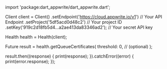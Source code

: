 import 'package:dart_appwrite/dart_appwrite.dart';

Client client = Client()
  .setEndpoint('https://cloud.appwrite.io/v1') // Your API Endpoint
  .setProject('5df5acd0d48c2') // Your project ID
  .setKey('919c2d18fb5d4...a2ae413da83346ad2'); // Your secret API key

Health health = Health(client);

Future result = health.getQueueCertificates(
  threshold: 0, // (optional)
);

result.then((response) {
  print(response);
}).catchError((error) {
  print(error.response);
});
